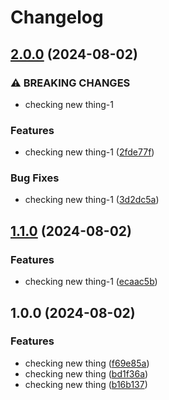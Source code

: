 # Changelog

## [2.0.0](https://github.com/AKSHAY2126/gitac1/compare/v1.1.0...v2.0.0) (2024-08-02)


### ⚠ BREAKING CHANGES

* checking new thing-1

### Features

* checking new thing-1 ([2fde77f](https://github.com/AKSHAY2126/gitac1/commit/2fde77f42693cd09886cd289e840be70c890e359))


### Bug Fixes

* checking new thing-1 ([3d2dc5a](https://github.com/AKSHAY2126/gitac1/commit/3d2dc5aff30f0e62033f24a629dd4928cbd267e1))

## [1.1.0](https://github.com/AKSHAY2126/gitac1/compare/v1.0.0...v1.1.0) (2024-08-02)


### Features

* checking new thing-1 ([ecaac5b](https://github.com/AKSHAY2126/gitac1/commit/ecaac5beaacd357c02a80eff96f62107eeed5821))

## 1.0.0 (2024-08-02)


### Features

* checking new thing ([f69e85a](https://github.com/AKSHAY2126/gitac1/commit/f69e85a04ca461e1837dae2c0887958aa19e92de))
* checking new thing ([bd1f36a](https://github.com/AKSHAY2126/gitac1/commit/bd1f36a2b4dd8036af885c808d0634eda88d18f9))
* checking new thing ([b16b137](https://github.com/AKSHAY2126/gitac1/commit/b16b1377f9f1940afc19ca5b99189b37685df351))
